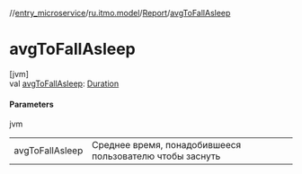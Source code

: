 //[entry_microservice](../../../index.md)/[ru.itmo.model](../index.md)/[Report](index.md)/[avgToFallAsleep](avg-to-fall-asleep.md)

# avgToFallAsleep

[jvm]\
val [avgToFallAsleep](avg-to-fall-asleep.md): [Duration](https://docs.oracle.com/javase/8/docs/api/java/time/Duration.html)

#### Parameters

jvm

| | |
|---|---|
| avgToFallAsleep | Среднее время, понадобившееся пользователю чтобы заснуть |